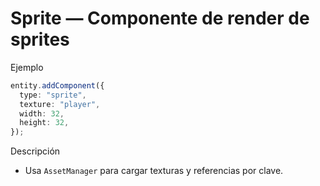 # Sprite — Componente de render de sprites

Ejemplo

```ts
entity.addComponent({
  type: "sprite",
  texture: "player",
  width: 32,
  height: 32,
});
```

Descripción

- Usa `AssetManager` para cargar texturas y referencias por clave.
